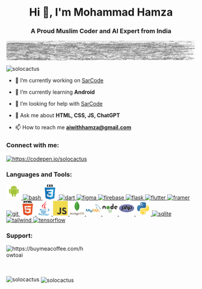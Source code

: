 <h1 align="center">Hi 👋, I'm Mohammad Hamza</h1>
<h3 align="center">A Proud Muslim Coder and AI Expert from India</h3>

<p style="font-size:1px;">
.----:-==============================#--------:::::-------------------=====--====================================================================================================================================---===-+#.      .::::-.        ..                                      =*@@@@@@@@@@@@@@@@@@
.-::::-==============================+=--===----:::-----------------==========================================================================================================================-==================---===#=        .:::::.       --.                      ..  .:-----::    @@@@@@@@@@@*=*###%#
.:::---================================-====----:::-----------------====--======================================================================================================================================--==-=*:     .::-:::-:.     :. :...                   .==+###**+.      =*@@@@@+: .    -=*%*-
.::::-================================#=-===-------------------=======-=-----================================================================================================================-==-===============-==-+#.  .::::::.         .:---=::      .          .+%*--::::        +%@%@@@%  .       #@@=-
.::::-====================================-=----------------====-=====-===========================================================================================================================================-+*::::::::.        .. -=-..--:                  :*=      .-:   =. :=*#@@@@*::+      -@@+:
.::::-=================================*==-==-------------================--===--=============================================================================================================================--==++-:::::..    . .. .:::---- .:                         .:::.-.: .:.-.:-@@@@@@%%-     :@@%*
.:::-=================================-#-====-----------=====--=====---=-=--==========================================================================================================================--=========+*:::.              .::--=-  .     ::...     .-*##**+=+=-.. .:==-- :*=.=++*+%@@@@@%*: .@@@@
.:::-=================================-*+========--==---====-----=----==========-======================================================================================================================-===--===#+:..               .:::-=-..:-..:*@@@*+-=++=-:: .                  +  #= .  :+=@@@@@@@+:+@@
.:::-==================================-*--=========---===--=-=======================================================================================================================================+%##@#=-====::...::..       .: .:::--::+*=:.=%@+                            .     =  :=     =%@@@@@@%*+
.:::==-=+====================================================-=======-====================================================================================----=====----================================@@@@@#+*-:::::::= .:       .::::.--:-#+-                                           --: ..   :+@@@@@@@
 ::-==-::+##+=*+====================================================================================================--==================------=====+++=-++-==-===----::-+::::--------+=================*@@@@@*+-=-:::-:#----.      .::..:::--:.      ::                             .  .  .---=-   :-.+@@@@@
 ::-==-...     :---=+=====================-==================================================----------=--==+=======--=----+=-::::..:..-:-..-*=.        . ::-:         .             -. ..:---+#---:---:-*=+%+-:+-:-:::++:-+.   :  :::..-::::::. .. ::   .                             .-   +=%=:  .#-=**#*@
 ::-==-=+++++==--..  :-======================================--===-==============--==--=---=====---+**-==-.      .   ..    ::.         .   . .+.       :     .-              :       .:-:.:+::-=-*+:---:-#%:#@@#==.-:+=:::-#=:.::::::.   :-:.::.:-: ::. .:                            : :  #%-#@% +%@@@@@@@@
 ::-==-    ..:::--======-=++++========+@%=+========---=====--===========--====+=+-------*+---+:----:::-===                  +:         .-. -:.-       ..      .=             :-.    . .:::--:-:::::-------+==@@@@+.::=-:::----. :::::::..:::---::-*+::::-:.  -                       -.   =:  =@*#%**%@@@@+@
 :--==-                        .:-+===#@@@@@+-====----=========+==++==-:--%- ==--=:-:+%:-+%-:-::-+---: :.+:           -     =:       .  :::.:+       :.  : .-                .::.   :..:--::::*::::=---:--::----::::::::-+=#%-::-::::--::::::::::-@#:-::::. .+#=                      . .-=-+#@@@@@@*---.: %
 --====                            ..:+%@@@@#----====----:-::. .    .:=:.+%. =-::@#@#--*:-=--..::-#@%---+::..:        :      =.         -=*.:::      *. :-=:=     .:.        ::::::.::::--::-%%::::---.:--::-::::::::.:-+*=+---::--:.-::-:-:-:::::=-:::::=*= -@                  .---  #+++*@@@@@@@@@@@@-   
 ::-==-:=:                      .       :#@%*-:--:..           .:::.  .#=++ .-=:+#+--=#@=-# :- ::=:++---:-#+    .:      ::.  =+      := ::=-::.    ..-. ::::.:-.   .--:     .-:::----:::-::-::-::::----==::-=::--::::--=+-=**-:----::::.-::::-=--:--::::       ++=-            :.=@%=  #=%@*%@@@@@@@-+@=    
 ::-==-  :::--=-::.                 ..:::::    .::           :::-::::::==@*::+:::=****=-:-==:-::.=+--+%*:        :   .::-:.  -=:    .::.:-::::    .--:::--::-=:     .--:.. .::::---**::::-:---:----=+====--:----=++-----===-+=:::::::::: ::::=%@:::::::*.:.-=. .@@@+           :*-=+==-. :.  :-.+#@@@#.     
 ::-==-          .:---=-:............:::.    =%%+:   :-:.    :::::.::::-:-=:+=+-:::::*##+-::---=+-@@%+*@. .     :: .:.  =- . :::.   .    #:::.    ::-=--==-:-=      :-----::::----:.-:::---:::-@@#+#=====--:@*-::=+.::.:#+===--::--:-:-=-:::-+#*-::::::=#-*##%@@@##+:        -%%@#*:. :          .#@*       
 ::-==-                 ..:-==: .::.      .=%@*:    :-:     .:+:    .:=--=--:-::::++-:+#%-:---%+-::=*:=*=      .:.           .:::      ::::--:  :::::=+==#- :-::     :--:--=--:::-::-:::#@%@%*%#@##@+=*%@*:+%=-+: -  :.=+====-:--:---:---::::::::::::::@*=#@%@@@@@@@+:::::-=*%*++.=@ @*           .:    ..  
 ::-==-                          .-----:.::#-      .--       ++.. .  .#-=--=-:-+##*=::-::-====+@@-::=+%@*..  ....          :::---     -. .:--:.  ::::-#*%:  *-:::    .=.=+===-*+=--::::-=%@@@+*%@@@%==+@@@@@+==#@*:.--:-=====-==--==---::::--:---:-::=%%==+#**#@@@@#-:-+#@@*=:---=#+#@@%-           +%-:...:
 ::-==-                                 :::===-.  .::        =.      +*..=-:::-@@@@*::@@#=+:-::+#%%:::-=---.:-     :      ....:--.  -::.:::: .:: .:::%#%+  :*=.:**++%@%@@@@@@@#*%@@#*#%%%%%*@@@@@@@+**=+@@@%+=#@@@=:==-======+++*=#%%=:-:::-+#%---:::=-==*@@@@@@@%==#%@@++:::::::--:-:.*%#. *       =:  .. :
 .:-==-                                       .:--:=-=:.             *:: :::::=@#=:+- -==-: -.:::::-:::--==---:..::...         :::  ..::-----::: :+#@@#%=+=%%@@@@@@@@@@@@@@@@@@@@@@@@@@@@@@@@@@@#@@@@@+=#@@@%=@@@@%-==========---=+%*+---+%+=+=+=*#+:+===#%@@@@@@@@@@@#-::-==-::::::.  .    .-      *=. .-**
 .:-===.                                              .:=-==-=::. ..::  . =-:--.:::---.:.=::+  .-:::=-:=::::::.        .:.:.         :. ..---::::+@@*#@@@@@@@@@@@@@@@@@@@@@@@@@@@@@@@@@@@@@@@@@@@@@@@@@%=%@@@*@@@%====+#@@#*##*#****=====+*+=+-+%*#+=*%%#%@@@@@@%##@@@*@@++@#. ::::::.*:              .:::.@
 .:-==-.:::                                                  .:-++++==::. .**=*=.::-:        .   :---=-::-+::::.       :..::   .:-:::=-::::::::.-@@%=#@@@@@@@@@@@@@@@@@@@@@@@@@@@@@@@@@@@@@@@@@@@@@@@@@@@#@@@@@@@@#@@@@@@@*+%%===+%#=@%*=+++==+*-=@@@@@@@@@@@@#++#@%#+-@#::  . ::::::*@-                   *
 :--==-   .:::.                                                    ..:-=++=.. .=:.::-=  .    +:..::::-:::-:::::-:::.:::+-::::.::.:=:----------:---%@@@@@@@@@@@@@@@@@@@@@@@@@@@@@@@@@@@@@@@@@@@@@@@@@@@@@@@@@@@%@@@@@@@@@@@@%%@@@@*%%#@%%@@@@@%+++*@@@@@@%#*+==+#%#+-=+++-:::+. .-:::=#@:                    
 ::-==-       :=:.                                                  .:::::===:.--=:.:=::    :.::::   .:::-::::-::::--:::-:==+:::::::---#+-::-=+=*@@@@@@@@@@@@@@@@@@@@@@@@@@@@@@@@@@@@@@@@@@@@@@@@@@@@@@@@@@@@@@@@@@@@@@@@@@+#%@@@%@@@@@@@@@@@@@@@@@@@#*--=##+##==*@# .%-=#=:*=:--=%%@#+                     
 .:-==-          .::.                                             .::-###--::::::-- --:::. ...:::::::.:-::.::::+=:.       .:-#--==-:--#@=:::. +@@@@@@@@@@@@@@@@@@@@@@@@@@@@@@@@@@@@@@@@@@@@@@@@@@@@@@@@@@@@@@@@@@@@@@@@@@@@*-:::+=+*@@@@@@@@@%#*++===*==*%*=+==+:-+-==#@#::::-+==%@@@:   .    :=-.          
 .:-==-              :::.                                    .:-=-###%%@*+--:+-:--::::::---.- .::*=:..::-=-*#%%@%##%*=-=-*+-=-=@@++##--%-::=%@@@@@@@@@@@@@@@@@@@@@@@@@@@@@@@@@@@@@@@@@@@@@@@@@@@@@@@@@@@@@@@@@@@@@@@@@@@%*-.  :-=*%@%%*++++=++***#%@@@##*+%@@@@=::===@@%#=::-+**@@@@@%*=..     :.-.         
 .:-==-                 .:-.                               .:=#+%-*@@%+--*%%%+@#:::::::::--:::.: .=:: +=:-::::::::=%#@=-:::-*=*@%@@@==#@@@@@@@@@@@@@@@@@@@@@@@@@@@@@@@@@@@@@@@@@@@@@@@@@@@@@@@@@@@@@@@@@@@@@@@@@@@@@@@@@@##%%%@@@#+=*#%*-  .=#@@@@@@@@%*@@@@@@#+-:=+**- .::-+*##@@#=#. ..                   
 :::==-                    .:::.                         -*#%@@=#@##=-*%@@@@@%=-:::#:-:==..:    :-:::.=@=:-::=%*%**=-+***#*-***%@*%#%@@@@@@@@@@@@@@@@@@@@@@@@@@@@@@@@@@@@@@@@@@@@@@@@@@@@@@@@@@@@@@@@@@@@@@@@@@@@@@@@@@@@@@@@@@@%%@@@@@@@@@@%%@@@@@@@@@@@@@@#%%=--=-*%=::-+*#+=:%*=.#- .                   .
  ::-=-      .:::              .--.          .:*##*+-+#%%@@@@@@##@++%@@@@@@@@@=-:+*::-++=:-+:=:-+*+::=*#@@%-:*@#@%:=**+%*:  ...:@@@@@@@@@@@@@@@@@@@@@@@@@@@@@@@@@@@@@@@@@@@@@@@@@@@@@@@@@@@@@@@@@@@@@@@@@@@@@@@@@@@@@@@@@@@@@@@@@@@@@@@@@@@@@@@@@@@@@@@@@@@#@@@#%@@##%=*+%%#@@*:+-. ==. :                   
  .:-=-:.:::::::::::::::::::....::-==:  +#%@@%@@@@@@@@@@#@@@@@@@@@@@@@@@@@@@#*+::+%-.-=--*+::::#**%@#=*#@@@@%@@@@@%#=**@###%@@@@@@@%#@@@@@@@@@@@@@@@@@@@@@@@@@@@@@@@@@@@@@@@@@@@@@@@@@@@@@@@@@@@@@@@@@@@@@@@@@@@@@@@@@@@@@@@@@@@@@@@@@@@@@@@@@@@@@@@@@@@@@@@@@@@=:-%%==@@@@-=-   :-. . .               .:..:
   :-=-:::::::::::::::--===:-#+*%%@@@@=.%@@@@@@@@@@@@@@@@@@@@@@@@@@@@@@@@%=*%:=::::- =%*-------=====*#@@@@@@@@@@@@@+:*@@@%-#=##@@@+ =@@@@@@@@@@@@@@@@@@@@@@@@@@@@@@@@@@@@@@@@@@@@@@@@@@@@@@@@@@@@@@@@@@@@@@@@@@@@@@@@@@@@@@@@@@@@@@@@@@@@@@@@@@@@@@@@@@@@@@@@@@@- :%-=%@@%:      .*---.             .::::::=
   :---:-=++*==-:++===%@*#+*=+#@@@@@@@@@@@@@@#%+-+#@@@@@@@@@@@@@@@@@@@@@@@#+@#%::::::-*@+:-:=##+---=+=%@@@@@@@@@@*#*=  %@@@.:%@*=@@@@@@@@@@@@@@@@@@@@@@@@@@@@@@@@@@@@@@@@@@@@@@@@@@@@@@@@@@@@@@@@@@@@@@@@@@@@@@@@@@@@@@@@@@@@@@@@@@@@@@@@@@@@@@@@@@@@@@@@@@@@@@#: +% -@@@@%%*+*#=-..:    ::::::  ::..     .-
   :::-:+%*###+#::==-#@#%%@@#*:+%@@@#@@@*+=+++:=@@@@@@@@@@@@@@@+@=@@@@*#@@%:%%@*.:. =++=:-:-@@@%***@*=-:+=#@@@@@#=@@@%=%@#::%@@++@@@@@@@@@@@@@@@@@@@@@@@@@@@@@@@@@@@@@@@@@@@@@@@@@@@@%%####%@@@%@@@@@@@@@@@@@@@@@@@@@@@@@@@@@@@@@@@@@@@@@@@@@@@@@@@@@@@@@#@@@@@@*=*@+-@@@@%#%@%%@@@@+      ::-+#%@@@@@@@@+-.
   ::..@%==#*-:-:::=-=--+%+%@@%-:+%**@@@%%#**++-@@@@@@@@@@@@#@@%@@@@*@@@=%*:--#* .-#+--@*.:-@@@%=:    -+@@@@%+ .. @@*= @%: =%@%=@@@@@@@@@@@@@@@@@@@@@@@@@@@@@@@@@@@@@@@@@@@@@%%%%%%#**+++*+=++-*@@@@@@@@@@@@@@@@@@@@@@@@@@@@@@@@@@@@@@@@@@@@@@@@@@@@@@@@@@@@@=%@=++@@@%@@@@@@%#@@@@@@%  .:-*@@@@@@@@@@@@@#--
  ..  .@@@@@%#**-:+:=++--@@*#@@@**-:#@%**#%%%@@%-*#++=++@@@@@@@@@@%@@#+#%%=::===. :*@@+:#:::-+=*==*#%+*%#@%=.     #   .*  +@@@@@@@@@@@@@@@@@@@@@@@@@@@@@@@@@@@@@@@@@@@@@@@%%%%%%%#%*--:-::::::.-#*@@@@@@@@@@@@@@@@@@@@@@@@@@@@@@@@@@@@@#@@@@@@@@@@@@@@%-.-+#@@@@#%@@@@@@@@@@@%#@@@@@@####%@@@@@@@@@@@@*+=---
    ..:@@@@@@%*-::-+=-#@@%@@@@@@@%*=:+@@@@@@@@@@@=:#@@@@@@@@@@@@@**@@-:%@#::-:--::::++--+@#-::%@@@*  .-@@%::%#       +@%*%@@@@%@@@@@@@@@@@@@@@@@@@@@@@@@@@@@@@@@@@@@@@%%%%%%%%#+-:=+==+:::::.    %%+#@@@@@@@@@@@@@@@@@@@@@@@@@@@@@@@@@@*@@@@@@@@@@@@@@@@#.  #@@@@@@@@@@=+#%@@@@@@@@@@@@@@@@@@@%@@@@#*- .==-%
   :.  @@@@@@%=:--:=-:-+@@%@@@@@@@@#=:*@@@@@*++*++:=@@@@@@@@@@@@@@@@% #=@*.::-==-:::--.:@@@@#==+#@@*-=-:=%%#%@%=.:.:=%@@@@@@%-#@@@@@@@@@@@@@@@@@@@@@@@@@@@@@@@@@@@@%%%%%%#*+=---::-=-::.::..    ::. :#@@@@@@@@@@@@@@@@@@@@@@@@@@@@@@@@@@@@@@@@%%%%*@%%@@@@#+#@@@@@@@@@@*::-::#@@@@%==%@@@@@@@@@@%+-::-*%@*#@
       @@@@@#-*#--::-==:*%@@@@@@@@@@%=.+@@@@@%##++@*-#+*@%@@@@@#--+@#@#*@= ::::::::-+#-:###@@@@@@@@@@@@%*+@@@@@@@@@@@@%@@@@@%-%@@@@@@@@@@@@@@@@@%%%%%%%%%%%%%%%%%###+++-:::::::::::::::  .:...       -#@@@@@@@@@@@@@@@@@%@@@@@@@@@@@@@@@@@@@@@@@@@*#%@@@@@@@@@@@##@@@@@@%#=@##@@@*+%@@@@##@@@#*=. :::*@@@###
       @@@@@*%%+%=::-:+*-:-%@@@@@@@*@@+-@@@@@@@@@#=#*:=:#%%@@@@@#=.%#@@@@*  .::::::::##-+##@%::-#@%@@@@@@@@@=@@@@@@@@@@@@@@@@@@@@@@@@@@@@@@@@%%%%%%%%%%%%%%%%##*=::::::::::::..:...          .       .+@@@@@@@@@@@@@@@@@@@@@@@@@*:=%@@@@@@@@@@@@@@@@@+:@@@@@@%#@@@@@@@@@@*-@@@%#=+@@@@##@@%@-.:-:-++=#@@@%**
       @@@@@@@@#=-::--:-:===+#*@@@#+@@@+=#@@@%@%@@@-+*::-+==*@@@@--:=*@@@%*   .:-:::+@#=-###%:. :=++#%@@@%@@**%@@@@@@@@@@@@@@@@@@@@@@@@@@@@%%%%%##%%##+*#*==-:::::::::.::::.             ....         .=#@@@@@@@@@@@@@@@@@@@@@@@@. *@@@@@@@@@@@@@@@@=-+*@@@@@#+@@@@@@@@@@#=+--==#@@##%@%=-:*#::..#@@@@@@@@%#
       @@@@@@@#+@=::-:-:+##-*%+@%=::==*@#:%@%=+%@@%--::::@@++@#*%#::--*@++*:. .:=+::-@@==#@@@:::@@+  -+%@@@@@%@@@@@@@@@@@@@@@@@@@@@@@@@@@%%%%%%%%+---:::::::::..    .            ..-+%**#+*= :.    .. ::.+@@@@@@@@@@@@@@@@@%@@@@@@*@@@@@%%%@@@@@@@@@:+%+@@@@@%-#@@@@@@@@@@#*==*@@**#=..-=*=*@@%@@@@@@@@@@@@@
       @@@@@%*#%#:---::*+%@==+*@*-::*=*#@@@%%-==*@**==-::*@+:*@#@@-:-*%%:::-=:::-*:  *@@*=%@@#=-=#%-  :=+-==%@@@@@@@@@@@@@@@@@@@@@@@@@@@%%%%%%%*=--::::::.                 :-:=*%#*+-:. ... .        ::. . =#@@@@@@@@@@@@@@@@@@@@@@@@@@@%%#%%@@@@@@#-%#-%@@@@#=***@@@@@%#***=+##%%@%@@@@@@@@@@@@@@@@@@@@@@@@
       @@@@@@=+::--==+::=#*-::::::=:*%*@*%@*+-+%@@#*=:*::-@*:-==-::::::::::------:--+%@@@@%%@@+%%@@@=::+@@@@+=@@@@@@@@@@@@@@@@@@@@@@@@%%%%%%%%=-:::::::::       .   .::-::=%%#-:. :=*#@@@%*=-.      . -:     .#@@@@@@@@@@@@@@@@@@@@@@@@@@@@@@@@+*#@@@@@@@@@@#-.-*#@+%@@@@@@@@@@@@@@@@@@@@@@@@@@@@@@@@@@@@@@@
       @@@@@+-*+=+-=*+:-+@:-*#@*:::+##%+%=+#-@@*@@@@@%%%#--*-::::::::-:::::::-+=--*++-%@@@@@@%*@@@@@@#-:*@%@@@@@@@@@@@@@@@@@@@@@@@@@@@%%%%%%*+::::::::::::::.:::::::=*##%*=. :+#%@@@@@%#=--.       .    -:.    ##@@@@@@@@@@@@@@@@@@@@@@@@@#@@@@#+:-*@@@@@@@@%+##%@@@@@@@@@@@@@@@@@@@@@@@@@@@@@@@@@@@@@@@@@@@
       @@%@@##-=::+#*#+-+@%@@@@=#-:-:=-*-=--*%+-+=@@@@%**+-=+:%-:-:-:::.:::::::::::--:-@@@@@@@*+-+%###%@@@@@@@@@@@@@@@@@@@@@@@@@@@@@@@%%%%%*+=+=-======+==-:--=-::-*%%%=::=*@@@@@@@@%%%%#**+==-:..         .==%@#@@@@@@@@@@@@@@@@@@@@@@@@@@#*##%@@@@@@@@@@@@@@@@@@@@@@@@@@@@@@@@@@@@@@@@@@@@@@@@@@@@@@@@@@@@
       %#@@@%**:==#@@#*=%#*%@@%-*@-@*:::---=#@-:=+%@#==:-@%:::%. -#+=:: .:::::==**@@@@%@@@@@@@@@@%@@#=+**@@@@@@@@@@@@@@@@%@@@@@@@@@@@@%%%***%#%@@@@@@@@@@@##%%**-=#%%*-+*@@@@@@@@@@@@#*++=*#%@@@%###+*%%%#=. -=#@@@@@@@@@@@@@@@@@@@@@@@@@@@@@@@@@@@@@@@@@@@@@@@@@@@@@@@@@@@@@@@@@@@@@@@@@@@@@@@@@@@@@@@@@@@@
       -*%=+@*#===-+*@=*--@#@@@@@@##@*#::=+==-:--::.:::::=+=::-#+:*@%@:.::::::=+#*#*#@@@@@@@@@@@@@@@@@@@@@@@@@@@@@@@@@@@@@@@@@@@@@@@@@%%#@@@@@%##++*###*#%@@@@%@#++@%%##@@%%@@@@@@@@@@@@%%##*+*%@@@@@=@@@@@@#+-::-+%@@@@@@@@@@@@@@@@@@@@@@@@@@@@@@@@@@@@@@@@@@@@%%@@@@@@@@@@@@@@@@@@@@@@@@@@@@@@@@@@@@@@@@@@
       :+@-:*#+*++*=*=:=:*%%@@@@@%@:*@@=:::+%#+:+:::-::::=::::@=+-+*%@+::::::-=*%#@@@%%@@@@@@@%%@@@@@@@@@@%+-+==@@@@@@@@@@@@@@@@@@@@@@@*#*=:::=-*#*=+*###-*%#@#*=+%@@@:#++%%@@@@@@@@@@@@@@@@@@@@@@@@@-@@@%%+==+*@@@@@@@@@@@@@@@@@@@@@#@@@@@@@@@@@@@@+.@@@@@@@@@@%@@@@@@@@@@@@@@@@@@@@@@@@@@@@@@@@@@@@@@@@@@@
       ==%*+@@%@#*-=+::%*=+@@@@@@@#:-%+:::::=*#=-::=%*::::::::-*=-++#@@%-:=*+::.::+@@@%%@%%########%@@@@%@+++--+#@@@@@@@@@@@@@@@@@@%*+: :==+*#%@@@@@@@@@@@*=@#=#**== -:..:#@@@@@@@%%@@@@@@-+@@@@@@%#*-*#*++-:....:=#@@@@@@.%@@@@@@@**%@@@@@@@@@@@@@@= @@@@@@%@@@@@@@@@@@@@@@@@@@@@@@@@@@@@@@@@@@@@@@@@@@@@@@
       @@#%@@@@@----*#---::@@#%%@@#-:-+==:=*+::--::+#**::-:::::#@%+:*%@#=*#*+++#######*+*+*#########%@@@@%=%@@@@@@@@@@@@@@@@@@@%#*+=--#@@=.:-=%%%%%@@@@@@%@#**#@@%**#%#:-=%@@@@@@@%#@@@@@@@@@#%+=::: ..:::.:.       -@@@@@* *%+:..=%@@%#*+*+=+%@@@@@+ #@@@@@@@@@@@@@@@@@@@@@@@@@@@@@@@@@@@@@@@@@@@@@@@@@@@@@
       #@@@@@%@+:::+*=::::#@@%++@@#::=#----:==*--::+*:--:::::::+*-. .+####**+-+:::+   .  :-##########@@@@--+*#@@@@@@@@@@@@@@@**. -+--#@@+:+=#%@@@@@@@@@@@@@@=@@@=.  .+@#.#=+%@@@@@@@@@@@@@%##+-:::.  :               =@@@@@#--:::=-:+++%@@@@@@##*@@@@ =@@@@@@@@@@@@@@@@@@@@@@@@@@@@@@@@@@@@@@@@@@@@@@@@@@@@@
       *@@*@@##+*-::=+-:::+###-+==*::-=++====--==:::+-:-:::::-: *=..:=+*   .     :* .      **########%@@@@@@@@@@@@@@@@@@@@@@# -= *:+*=@@*%%%@%@%@@@@@@@@@@@@-@@*:.    .==-+-:+#%%@@@%%#*-:::::.                    :. %@@@*%***%@%%**@@@@@@@@@@@#:#@@ :@@@@@@@@@@@@@@@@@@@@@@@@@@@@@@@@@@@@@@@@@@@@@@@@@@@@@
       #@@@@@@@@@*:::-::::::=::::::::-#@+-+*#-::-:::::*=:::::-=:+*:...---        .* ..     *##########@@@@@@@@@@@@@@@@@@@@@@@  * =%@@@@%%%%@@@@@@@@@@@%@@@@@*@%:::      =#=:-::::-=-:::::::.                       ::.+@@@#%*@+-#%%#*@@@@@@@@@@@@@ @@- @@@@@@@@@@@@@@@@@@@@@@@@@@@@@@@@@@@@@@@@@@@@@@@@@@@@@
       @@@@@@@@@%@%====:::=*%+::=:--:::--:::-:::::::::-+*+=-:::::+-:.-.:=         =::*::=+=++++==:::+#@@%-#@@@@@@@@@@@@@@@@@@%....-=%%%@@@@@@@@%@@@@@@@@@@@@%@=::..       -*+-:.:.....:::. . ::=::.               ::::-@%@#:-=. .@%+.-+%@@@@@@@@@@-+@- %@@@@@@@@@@@@@@@@@@@@@@@@@@@@@@@@@@@@@@@@@@@@@@@@@@@@
       @@@@@@@@@@@#:#:=#*++=%++-=-*=::::-:::::::::::::=-:-:=-::--++----=+-:.-=:--::-..    #     + :.*%@@@@@@@@@@@@@@@@@@@@@@@@%%-: #@%#@@@@@@@@#@@@@@@@@@@%%%*::.           :*#*++======++++++-..               ::::::.@#@%**=::.+%+     :=#@@@@@@*.@* =@@@@@@@@@@@@@@@@@@@@@@@@@@@@@@@@@@@@@@@@@@@@@@@@@@@@
       @@@@@*=+@@@@@@%=::+@%@@-:-=-:-=::-:::::::::::::---::::::: #..               .      *#=+-+==: #@@@@@@@@@@@@@%+@@@@@@@@@@@@@- =@@@@@@@@@@@@@@@@%%%%%*=*+.                -#%#:..                          ::::::::=+@@@@@%%+:%+        -%@@@@# @# :@@@@@@@@@@@@@@@@@@@@@@@@@@@@@@@@@@@@@@@@@@@@@@@@@@@@
       @@@@@@*%@@@@@@@@*+++@@#--=-=%*=::::::::::-::::::::--::-==--           :.   .:-=:--==++++*#%@@@@@@@#=:-#@*#@@@@@@@@@@@@@@@@%. *@@@@@@@@@@@%%%%#*+-.:==.            .      .%%*-.                       :::::::::::.:@@@@%%*:+:          =@@@@ +@  @@@@@@@@@@@@@@@@@@@@@@@@@@@@@@@@@@@@@@@@@@@@@@@@@@@@
       @@@@@@@*%@@@@@=@@@@*@@::#%**@%=%==-::::::-=::-::---:=@@@@@-. ::-=:=+-=+**#*############%@@@%###%@@. =@@@@@@@@@@@@@@@@@@@@@@%:.#=%=+###+++==-..  .==.-.     ..:::--:==--:::#@%%%+::::::::::.....  .::::::::::::::--.*@@%%%*::.           =@@@:.@- #@@@@@@@@@@@@@@@@@@@@@@@@@@@@@@@@@@@@@@@@@@@@@@@@@@@
       @@@@@@@*-**%*@--%@%=-=:*%+-+**+@::+**===--:::::--:-::@@@@@:...::-:-==-=**#*+*####:*#%@#+==###%@@@@*---#@@@@@@@@@@@@@@@@@@@@@@+ -::::::::..  .-=--.:  :===++++###%@@@@@@@%@@@%%%%%*-::::::::::::::::::::::::::::::+.:-#%%%*.              *@@+ @+ *@@@@@@@@@@@@@@@@@@@@@@@@@@@@@@@@@@@@@@@@@@@@@@@@@@@
       #@@@@@%*=+=::=+:--*@-**--::::::-=-+--==+*#+::::--:-::#@@@--...-:::--:- =+= .: +##.=%#-.==: *####@@+ +@@@@@@@@@@@@@@@@@@@@@@@@@=-.   .::-=*#+-.  .=*.-#@@%@%%%%%@@@@@@@%#@%%%%%%%%%%%*=---::::::::::::::::::::::::+.+:.#%%:                @@@ #@ -@@@@@@@@@@@@@@@@@@@@@@@@@@@@@@@@@@@@@@@@@@@@@@@@@@@
       =@@@=#@#..=::::::--===+=--:---:::--=*-::--=+-:::+=--*@@@@  -:::  ...+= =*    . =#:-#+..   ..####@@@@@@@@@@@@@@@@@@@@@@@@@@@@@@:::.:-===-:     .-*%@#%@@@@@%%%@@@@%%%%%#+*###%%%%%%%%%%%%%#**+=-:::::::::::::::::--.*: .-::                *@@:+@::@@@@@@%@@@@@@@@@@@@@@@@@@@@@@@@@@@@@@@@@@@@@@@@@@@@
       +@@@%*@@-::::::::::::-=#=::::-::-=-:--:---+**#=--==-+@@@@=:***      .#.-= .     *--#- +=    +###@@@@@%@@@@@@@@@@@@@@@@@@@@@@@%-::::         ::*%%%@@@@@@%%%%@@@%%%#=.       .=%%%@@@@%%%%%%%%%%+==-:::::::::::::-: . . -+:   .-----:.     =@@+-@+ @@@@@@@@@@@@@@@@@@@@@@@@@@@@@@@@@@@@@@@@@@@@@@@@@@@
       *@@@@#%+#-:.-=+*-.::-::-==+-=*#+%=:-+*+-#++#@@@@@@@*+@@@@- ###.  =   +-:=   :   -+ #- =@*#- -##%@@@@@@@@@@@@@@@@@@@@@@@@@@@@@#:::::        :-#%%%@@%%%%%%%%%%%%%+-:::.         -%%@@@@@%%%%%%%%%%%#-:::::::::::::-.  .    =@@@@@@@@@@%-   =@@@.@@ *@@@@@@@@@@@@@@@@@@@@@@@@@@@@@@@@@@@@@@@@@@@@@@@@@@
=---:=-@@@@#:=:*==#@%*+-#%@*+*###+=++*=--#@@@@@@@@@@@@@@@%@%#@@@- +##:  -.  -=:=  -*-  -+ #*   .#  -#@@@@@@@%@@@@@@@@@@@@@@@@@@@@@@@%:::::::...:::-#%%%@@%#++#+%%%#%%%#*--:--          .#%@@@@@@@@%%%%%%%%=--:::::::::::%*-.     @@@@@@@@@@@##   +@@@ @@ :@@@@@@@@@@@@@@@@@@@@@@@@@@@@@@@@@@@@@@@@@@@@@@@@@@
       @@@@::=%*+:-%*::-%@@@#-@@#=%@@@***#*@@@@@@@@@@@@@@@@*=@@@* =##=   :  -=:#.  =@: -* ##.    +=%%%#%@@@@@@@@@@@@@@@@@@@@@@@@@@@@@::::::::::::-#%%%%@%%=:-::==++=--==+*#%%%%%###*+-::*%@@@@@@@@%%%%%%+-:::::::::::::+@%%*+::..###+=:@#-=*+:   @@@@-*@- @@@@@@@@@@@@@@@@@@@@@@@@@@@@@@@@@@@@@@@@@@@@@@@@@@
       @@@@=::@@*:-@#=:-=*@@=:#@@%**#@#+%@@@@@@@@@@@@@@@@@@@%@@@% =##*:   . *# #+    . *# =#+:-  ::####@@@@@@@@@%@@@@@@@@@@@@@@@@@@@@+:::::::::-+%%%%@%@%%*%-:-+##%%%@@@@@@@@@@@@@@@@@@@@@@@@@@@@@%%%#-::::::::::::::: #@@@@#=:        .--=++-. *@@@@*-@+ *@@@@%%@@@@@@@@@@@@@@@@@@@@@@@@@@@@@@@@@@@@@@@@@@@
       @@@@*::+@@::*@*::=++@::#@@@#*@@%*==%@@@@@@@@@@@@@@@@@@@@@@#+###*-:-.+## ##+::-.+##:-##+:--.+###%@@@@@@@+--*#@@@@#@@@@@@@@@@@@@@==:::::-=%%%%%@@@@%%%%:-*%@@@@@@%###==:-=+@#+@@@@@@@@@@@@@@@%%%#=-:::-:::::::::: @@@@@@#:           .+=-=#@@@@@% @* =@@%@@@@@@@@@@@@@@@@@@@@@@@@@@@@@@@@@@@@@@@@@@@@@@
       @@@@+::-++--+*@@%-=-@+:-#@@@%@@#*#@@@@@@@@@@@@@@@@@@@@@@@@@+####-=-++##:=##*++++##= :#+*+#####%@@@@@@@@##%*%%@@*=#@@@@@@@@@@@@@@+++*#%#%%%%%@@@@@@%%%*%@@@@@##.         :@%%@@%##+++##%%%%%%%%%%*::::::::::::::-@@@@@@@%+              *@@@@@@@ #@ .@@@@@@@@@@@@@@@@@@@@@@@@@@@@@@@@@@@@@@@@@@@@@@@@@
       @@@@%#===-:::-*=##+#@@#%@%%@@@@@@@@@@#*@@@@@@@@@@@@@#@@@@@@###*+...: +*:-##- ...:#= :#...  ..%@@@@@@@@*-@#@@+@@%##@@@@@@@@@@@@@@#%%%%%%%%%%@@%%@@@@%@@@%@@@+.    .-*+#%#*+=-:..    :.::%%%%%%%%%%#=:--:::::::: =@@@@@@@@%*.            .=%@@@@@==@. @@@@@@@@@@@@@@@@@@@@@@@@@@@@@@@@@@@@@@@@@@@@@@@@@
       =:  .....:==-=@@@:%*#+-*@@#@@#@@@@@@%@@@@@@@@@@@@@@#@@@@@@@###+       -:-#+ .   .-= *+: .:. :@@##@@@-=-=#+*@*#@*@@@*@@@@@@@@@@@@@#%%%%%%%%%%@%@@@@@@@@@@%@@@#@@@@@#+-:    .:::::     .:=%%%%%%%%%%%%%%=:::::::::+@@@@@@@@@*:              :*@@@* @= *@@@@@@@@@@@@@@@@@@@@@@@@@@@@@@@@@@@@@@@@@@@@@@@@
       @@:           ..--=:+*+#@@@%%@@@@@@@@@@@@@@@@@@@@@@@@@@@@@@%#:.::::::::::---------=.++=--::=**###@@@==-%@@@@@@@@@#@@@@@@@@@@@@@@@@#%%%%%%%%%%%@@@@@@@@@@@@%%%%%=.   .:-+*%%*=:::     :::===%%%%%%%%%%%*-::::::::=@@@@@@@@@@:                 :#@ @# =@@@@@@@@@@@@@@@@@@@@@@@@@@@@@@@@@@@@@@@@@@@@@@@@
       @@=                         .%@@@@@@@@@@@@@@@@@@@@@@@@@@@@@%######=++++=.++========::==---:::::-#@@@@#=-*%#%@@%%#*++%@@@@@@@@@@@@@@%%%%%%%#++%%@@@%%**#####%%%%+++#%%%%%%%=::::     .::::::-#%%%%%%%%%%+:::::::::+@@@@@@@@%+    :              . -#  @@@@@@@@@@@@@@@@@@@@@@@@@@@@@@@@@@@@@@@@@@@@@@@@
       @@+                          @@@@@@@@@@@@@@@@@@@@@@@@@@@@@@%####+.:: -*= ***:..=### -###+++*#####%@@@@@+.#@@@#--=+*%#@@@@@@@@@@@@@@@%%%%%%=:--*%%%%%-:::::::=+*%%%%%%%%#=::::::.:..  ::::::::=#%%%%%%%%#-+*-::::::@@@@@@@@@+                         #@@@@@@@@@@@@@@@@@@@@@@@@@@@@@@@@@@@@@@@@@@@@@@@
       #*+                          *@@@@@@@@@@@@@@@@@@@@@@@@@@@@@@####..    -= -=  ::  +#  ##:.--.-####%@@@%+#=%@@%@#*##+*%#%@@@@@@@@@@@@@@%%%%%%#+=#%%%%%=:::::::::::=#%%%%%%*=::::::::::  .:::::::-%%%%%%%%%%%%+:::::.%@@@@@%@@*                         :%@@@@@@@@@@@@@@@@@@@@@@@@@@@@@@@@@@@@@@@@@@@@@@
              -. -##=:..       .    *@@@@@@@@@@@@@@@@@@@@@@@@@@@@@@###=  :.   .    .     +  =: : :. .=*#%@@@@@@@@@@*=--=+----*@@@@@+#@@@@@@@@@%%%%%%%%%%%%%*:::::::::::--=*%%%*-::::::::..    ::::::::#%%%%%%%%%%%-::::::%@@@@@-*@*   .                       .:==%@@@@@@*#@@@@@@@@@@@@@@@@@@@@@@@@@@@@@@@@@
             +@# -@@@* :#%#=-=.     =@@@@@@@@@@@@@@@@@@@@@@@@@@@@@@=-#=   :         .       .  :*-.  . *#@@@@@@#*-:::.::+**+#@@@@@=-=#%@@@@@@@%%%%%%%%%%%%%*-::::::::::::::-==::...   : .   ..::::::::=%%%%%%%%%%#--::::=%@@@@# .#:                                -@@@@%%@@@@@@%@@@@@@@@@@@@@@@@@@@@@@@@@@%
       +=:  *@%%=-@@#+%@%+::*+ .    :#=%@@@@@@@@@@@@@@@@@@@@@@@@@@@=..:    .       +#..=        =+.    +#@@@@@@@#++=+-=*==+--%@@@@##**%@@@*-    +@%%%%%%%%%+-:::::::::.    .         .::   :::::::::+**%%%%%%%%%%%#*=:::+%@@@@.  *                                  .=#@@@@@@@@@@@@@@@@@@@@@@@@@@@@@@@@@@@@@
       ***    +%#:@@#:*=+@@@@#      :-:-#@@@@@@@@@@@@@@@@@@@@@@@@@@+        .      .   -.       =%-    .#@@@@#@#####%#%###**#@@@@@@@@@@%+=       .*%%%%%%%%%-:::::::              :..:::::::::::::=#%%%%%%%%%%%%%%%+:::+%%@@@-  ..                                      .-+#%@@@@@@@@@@@@@@@@@@@@@@@@@@@@@@@
.      @@@-   :%%%@@#==:=*@@@*      .+::+@@@@#%@@@@@@@@@@@@@@@@@@@@*      .          -::        .#%-  =*#@@@@@@@@%@@@%#*%#***@@@@@###%-      .     .=#%%%%%%%+:::::::.           :::::::::::::::=#%%%%%%%%%%%%%%%%=-:-#%%@@%.                                                 .-+%@@@@@@@%++@@@@@@@@@@@@@@@@
:      #@@-   =%%%@@*:::::+@@:      .@+:*@@%:@@@@@@@@@@@@@@@@@@@@@@%                 --  .=  -:    :.-###@@@@@@@@@@@@@*=::-:..@@@@     #-    :.       :+@%%%%%*-:::::.::..       .::::::::::-=*%%%%%%%%%%%%%%%%%%%%#%%%%%@@:                                                      -%%@@@##=+@@@@@@@@@@@@@@@@
:      :.=-   %%+%*@%++-:.. :       .@@@%%+@@@@@@@@@@@@@@@@@@@@@@@@@*=-.   .   .    ::::+**..*#= ::.:####%@@@***%@@@@+=%.     %@@@-:==**-     :     .:=%%+##@%%%+-:::..::::::-====+***+****#%%%%%%%%%%%%%%%%%%%%%%%%%%%%@@-                                         .. ...          =*@%%%%@@@@@@@@@@@@@@@@@
:      ---=   +*:++*-#@@%-.:         #@@@#%@@@@@@@@@@@@@@@@@@@@@@@@@#####:..:==+ :. . .   ..:.::===#**###%@@@@@@@@@@@@@#**%%%@@@@@@@%-  .-+    :  =#+::    :=*%%@%%*+==-=+++#%%%%%%%%%%%%%%%%%%%%%%%%%%%%%%%%%%%%%%%%%%@@=                                         -##:.   :           =+%@@@@@@@@@@@@@@@@@@
#++++++###*+++*%#%%@%@@@@@@@@%#%%#*. +@@@@@@@@@@@@@@@@@@@@@@@@@@@@@@%+.:-...:==+-=+.. ....-=:+=-:......*#%@@@@@@@@@@@@@@@@@@@@@@@@@#-*=%*::- .-+*+-=:-=-===+#=-+%+*@%%%%%%%%%%%%%%%%%@@@@@@%%%%%%%%%%%%%%%%%%%%%%%%%%%%@-                                        :- +*::+.                 :-=#%@@@@@#%%@%@@
@@@@@@@@@@@@@@@@@@@@@@@@@@@@@@@@@@@= -@@@@@@@@@@@@@@@@@@@@@@@@@@@@@@@######**+===:-::-:..:==-**###########@@@@@@@@#@%@@@@%****@@@@# :=+-: : .%#+@---..      -  -% *..:=*%@@%%%@@@@@@@@@@@%%%%%%%%%%%%%%%%%%%%%%%%%%%%%#          .                             =  :  .  .=-                     :@@@@@@@%##@
@@@@@@@@@@@@@@@@@@@@@@@@@@@@@@@@@@@. .@@@@@@@@@@@@@@@@@@@@@@@@@@@@@@@#####-:-+%%#-%######++=-::..::-==+###@@@@@@@@%#@@@@@@%@@@@@@@*= -#=  ::*@@ -           =  @%+:      .-**%%@@@@@%%%%%%%@@@@@@@%%%%%%%%%%%%%%%%%%@*                                       :=.   =-   ..                      . #@@@@@@%@@
%%#*+++++++++++**++*%@@*+==@@@@@@@@  .@@@@@@@@@@@@@@@@@@@@@@@@@@@@@@@%@@@==.:-+##-@@#-=-*#%@:######**+=-=#@@@@@@@@@@@@@@@@@@@#%@@@:=:--.==+:-+@..  ... .    =  @%=          *##+#%%%%%%@@@@@@@@@@@@@@%%%%%%@@%%%%%%#:                                          -=:-:+  .:            .   ..        .=#@@@@@@
-               :  .-:-:=:+@@@@@@@@   @@@@@@@@@@@@@@@@@@@@@@@@@@@@@@@@@@@..   :@%=@@-=:-=*@@=%##@+=+######@@@@@@@@@@@@@@@@@@@@@@*  %-=-.     %@=            : -@#            %%%%%@@%@@@@@@@@@@@@@@@@@@@@@@@@@@%@@+                .                      :=  .+*+   #...:           :.               .+@@@@
-      : .:     : .:=:::::=@@@@@@@%   *@@@@@@@@@@@@@@@@@@@@@@@@@@@@@@@@@@::-:  *@+@@::  -=%@+#@%:+-+=+####%@@@@@@@@@+--*@@@@@@%:   -.    :.++%@:      ...-:**+@@.            -%%%%%@@@@@@@@@@@@@@@@@@@@@@@@@@@@%=                                        .=+:.. :++.  . =-          .-- -               .*%@
-.     @@@%=   ::.::*-::::+@@@@@@@*   *@@@@@@@@@@@@@@@@@@@@@@@@@@@@@@@@@@= .-: *@*@@:.+ :-#@%+@*%+ . =####%@@@@@@@#==*=#=#@@+:   . #  .-:--. -=-::+*-=:... =  @-              =@%%%%@@@@@@@@@@@@@@@@@@@@@@@@@@*                -                .       *:*   ..--*-  :-:*  .:-=:...:-:  .   .             %
=:     @- ..    ::::--==#+%@@@@@@@*   -@@@@@@@@@@@@@@@@@@@@@@@@@@@@@@@@@@@ : .=#@*@@-. -:.#@@+@*. ##. *%##%@@@@@@@##====+=:   .=.: *       ..#*+:..   :.: .@:%=                .*@%%%%%@@@@@@@@@@@@@@@@@@@@@+                 ::   .                  -#=  .:=:   :+   ..+.        .-+     .  .:=-     -:   
+-     #@:     :::::  ..=+@@@@@@@@+    @@@@@@@@@@@@@@@@@@@@@@@@@@@@@@@@@@@%---#@@%@@*. :#@%@@+@#: -@. -#%##@@@#==*@@###*-.     -%: *:---*#%*-*=-.::.:.     *:-                   :*@%%%%%%%@@@@@@@@@@@@@@#-                   =              .       *%- .:-       -=.  .=:..%++  -.=:     .=-: =:        ..
#-     *@*     .::::..:   @@@@@@@@-    @@@@@@@@@@@@@@@@@@@@@@@@@@@@@@@@@@@%@#*%@@@%@@*- :%@@@#@@=. =#-=%@#%@@@%%%@@@#=+.   .-... - %+==-:  .-+#.          -==                      :@@@@%%%%%%@@@@@@@@@#-                     :             :..    .%-+**.   :     ..#   :  .:..  .-+    .::.-.   +*:       
:-     +@@-.   .:-:: ::   @@@@@@@@-    #@@@@@@@@@@@@@@@@@@@@@@@@@@@@@@@@@@##=**#@@%@@@@##%@@@+@@%= .-###@##@@@@@@@@#+=   .  :+=  :-*.:-:--:: =:.          ==.                        :-+##@@@@@@@##*+-                                      -     =@@.:++:          .=+   .         .   -:.   .==  ..       
:::::::*@@#-:::==+**=++==*@@@@@@@@-    *@@@@@@@@@@@@@@@@@@@@@@@@@@@@@%@@@@@@@@@@@@%@*###@@@@@#@@@%#==*#@###@@@@@@@:    ::--:.      *  :==+.  :#:          +-                                                                 .             ..   .*%#%+  -+=          .+*:     .    ...=::   .-:      :      
:::*@@@@@@@@@@@@@@@@@@@@@@@@@@@@@@.    =@@@@@@@@@@@@@@@@@@@@@@@@@@@@@%%@@@@@@@@@@@@@@@@%##%*@%@@@%%#**%#####@@@*#:      =-*    .   :. @. .#  .+:          *                                                                                ::  +%%+#:--  -+-    .      +*+.  ::    +::-   .-      :   ::.   
::::-%@@@@@@@@@@@@@@@@@@@@@@@@@@@@     .@@@@@@@@@@@@@@@@@@@@@@@@@@@@@@@@@@@@@@@@@@@@@@@#*@@@@%%@@+*+==+#%##@@%=.    ..-..:. +=    -.-  -:-    :-         :.                                                                                --:+-+%:   :*  -==    .    --#+   :    :*=   ::         ..  ..-  
::::::#@@@@@@@@@@@@@#@@%%@@@@@@@@@     .@@@@@@@@@@@@@@@@@@@@@@@@@@@@@@@@@@@@@#*@@@@@@@@@@@@@@@@@@@@@@@@#@@@#-      . =::. +: :=  +@.+          =:     .-==                                                                        .        *=-###- ..   +. .+=.      ==  :+::-   .+=  :=            ::   :..
:::::::**   .  :#+#  :-  @@@@@@@@@     .%@@@@@@@@@@@@@@@@@@@@@@@@@@@@@@@@@@%=:#@@@@@@@@@@@@@@@@@@@@@%@@@@*. .   :.. :-     ::::+@+  -          -..:::    -                                                                    -=.          @@==...      .=   +#:    ==*%%+@@#*--:*. .::              :=    -
:::::::::      =%%%. .::=@@@@@@@@@      #@@@@@@@@@@@@@@@@@@@@@@%@@@@@@@@@@= *@@@@@@@@@@@@@@@@@%@##%%%%@*-     =.  *=.    :  .#%=.:-#-      :-=+*.  .  :=#.                                                                     ::+-       ==   .=+:.      --  :+=%#@%##%-.*+:+:::%...                 .:.   
::::::::::.    .@%*.-::-%@@@@@@@@@   .  #@@@@@@@@@@@@@@@@@@@@@@@@#@@@@@@#-=%@@@@@@@@@@@@@@@@@@@@@@@@%+      .. -*. ..      -+*  #+==-+:---::   -=.-:. ..-                                                                        -#       =*::-:.          =*%*==:    .=  :*=-   #@:                    :+. 
:::::::::::.   =%%#:+#::=@@@@@@@@@.  -: -#=  +**#%@@@@@@@@@@@@@@@@@@@@@=:#@@@@@@*#@@@@@@@@@@@@*@@@%+      .: :=..-- .--  .++: .=: .-:#--===##*:=+       =                                                                        :--=     :+=    :.  .+=#%:.  .::----:-#--.++--:-- +:                     :*
::::::::::::   =@%=:-:+ =@@@@@@@@@-  +# =@@@%@@@@@@@@@@@@@@@@@@@@@@@@@.=@@@@@@@@@@@@@@@@@@@@@@@@*-     :..  +-    :*   -+#. .*=.    -## :.      =     :-:                                                                       .%  *.     ::-   .   .@@@@=-=--:.      --  .+-  :.  ++                  :...
::::::::.--:.  =@#+:::* =@@@@@@@@@=  *@ =@@@@@@@@%#@@@#%@@@@@@@@@@@@@@@@@@@@@@@@@@@@@@@@@@@@@@*.    ...::---   .    .+*=-:.--       .= -     .  -:   ..-                                                                        :=  +::  .  ---=+-.   *%%@.            :*   -:- -+.  :*.              :::   
::-*@@%=  =:.  .-: .::- +@@@@@@@@@* .#@-:@@@@@@@@@@@@@%@@@%@@@@@@@@@@@@@@@@@@@@@@@@@@@@@@@@@=      ....-*-:    .   .+++-:==-.        - #..   :. -      =                                                                    .   +  -= ::     =-%=:%=   %*#=             *:  :== .*=-   *           ::.   .::
*@@@*=          ....:.  :=*@@@@@@** .#@#:@@@@@@#=-*@@@@@@@@@@@@@@@@@@@@@@@@@@@@@@@@@@@@@@*-     ... ----  .**.   .+%:  =**=  ..   .    =+       ..  .:*#                                                                    -:  +  +*  *+-.. ..:-+=:   *%*#             =-   -+ :.+-+  .=.       -=.   ::*=.
@@*:          :::          :#@@@@=% .#@@-%@@@@@#@@@%@@@@@@@@@@@@@@@@@@@@@@@@@@@@@@@@@@@%:    .:  :+-.    -: .-  .#=. =+   -#-: -:  ..::*%:.::-=++%:: : =                                                                   ..+=--  ++  == --+ :=:     :@@*%              *   ::+:  :*-   *:    :=:   .+-::  
-  .         .#:      ::      -%#=@ .#@@+*@@@@@@@@@@@@@@@@@@@@@@@@@@@@@@@@@@@@@@@@@@@%-    :.  =-:        :...#@*  .+:      -*#::==::+.#=%----:. -. .:-*:                                                                     .@+.-*: :.    -#-: .   -@@@%#:             *:  .--=:  .**   == .--   .+*-:    
  =          -*:.     +:     . .=:@. #@@#*@@@@@@@@@@@@@@@@@@@@%%#*++**#@@@@@@@@@@@%=   :....==-           .-*#- -**:    :.    -#@*:#@@+@#@#-----::-     =                                                                    : + :%%:  :  ::. ..=+#*@###@@#-             -=   =-#*   -#+:  :*%.  -+=+:      
-:#          :+:.     +.    =+..=.@+ #@@#+@@@@@@@@@@@%*=::. ::::------=+*%@@@@@@@@.  . --*+:.           :*#-  =*=.+*-    :- :    *@@%@@* -=.      :     *                                                                     +* .*%:  : =-  :=@@@@@@###%@%=             .*   -+#%:   :*#===..=--#=.       .
%*%+         .@:     .+.    :     ###@@@#:%%##*++==----:::.::-------==-===*%@@@@@+ :.--=- . .. --     -**-  -=- :. :***.   .=#*-*#+@@@@@:=+- +-:- ..    %                           ...:-                                     # .+#- ==::--  @@@@@@@@%*=*@@-              #=..-%@@=.    +@%:  -##+          
%@@%=..=+###++@=     .*.    :  .. ..@#*==-::::----==---=-:-=+++#@@@@@%@@@@@%%%@%.  .+.   ..  :=-:-+=+**. .+=:     ==  =%%-   :@@%@@@@@@@:.:=..--%  =    +                       .:::::::%%.                                   #  +*+. * + : .@@@#%@@%@+++%@= .:::------:-:=#-  -=%-.   :+ -*%%+- =-   ...   
@@@@=.*%%%%%%@@%*++--++   .:   :-++*#%##++==+%@@%%%%*-**-%@@@@@@@@@@@@@@@@@@@@#  = -:   :      :==..-- ..----:..   .++=.*%@++@-*@@@@@@@@%--=*  .   -.   =-                   .::::::=+::=%%:                                 .=  **..- :%:.  *@@@##@@@%%#@@#=-:...         #-.:+@@% ..+#  .%@@*:  -+        
@@@@:.#%%@@%@@@@@@@@@@@#***%-:=*@@@@@@@@=-+#@@@@@@@%#%@**#@@@@@@@@@@@@@@@@@@@#  .. *+      .::  .::.. .:.          =+-+%%#@@@@%@@@@@@@@@@*++%:     .=   =-                -*######*%#%*-=+%%=:..                             -  .*+   =:@:==.:@@@@%#%%%*:+@+. ..:--======++#@:-=%#+- +*: .=+-.-++  -#.     .
.-%%-#%%%@@@@@@@@@@@@@@@@@@@@@@@@@@@@@@@*@@@@@@@@@@@@@@@@@@@@@@@@@@@@@@@@*@@@= ..:  ::   ::.:-.    ::-  +  :. .    .:-=%@@@@@@@@@@@@@@@@@@#*#@====-+==-+:+              -*%%%%%%%%%%%%%*+*+%%+:::::.                         -  -#-    .@  -=#%@@%%#%@@@@@@@#==*+-=-::..    *   -+::#- .+#+    +*=  ==   :*-
   +@@@@@@@@@@@@@@@@@@@@@@@@@@@@@@@@@@@@@*+@@@@@@@@@@@@@@@@@@@@@@@@@@@@@@@@@@     -   +*:.          --:= .+-..: .      .*-%@@@@@@@@@@@@@@@@:#*%+++=-=-.=#*              .:#%%%%%%%%%%%%*@@=@%%*:::::::.                      :  =#.    :+: + .+@@@@@@@%@#%@*=..                  -- *%+:#*::    +#   ---**-.
    #@@@@@@@@@@@@@@@@@@@@@@@@@@@@@@@@@@@@#:%@@@@@@@@@@@@@@@@@@@@@@@@@@@@@@@@*     .:+. := .         .:.=+..::          .-.+#*@@@@@@@@@@@@@@###%=..::  ===*                 :+***%%%%%%@@@@@@@%%*:::::::+:                       *+     .@+ +::#@@@@%%@@*#@##- -=    . .  .    .. -*.-@@-. .. :  .*-  =@#*.  
   -@@@@@@@@@@@@@@@@@@@@@@@@@@@@@@@@@@@@@#:=@@@@@#*@@@@@@@@@@@@@@@@@@@@@@@@@+      ..-.  -::     .:... .-:  .-      .:::-:-==%@@@@@@@@@@@@@@%#%#:                   =---......    :-+@@*+*@@@@@@%+=:::::==                   .  #-     .@@+-  +#@%@@#@@**%--*  *                  :. @@*:   :-:  -%#%%. .+*.
-#%@@@@@@@@@@@@@@@@@@@@@@@@@@@@@@@@@@@%@@@#-%@@@+:=@@@@@@@@@@@@@@@@@@@@@@@@@+    .. . .:   :+     ---   .*-.  . :           : :--:=#@@@@@@@@@%@@= .                #%%%%%%%%%%%%%%%%@@@%%%@@@@@@@%+*:::::=%-                  =:*:   .  #@@=  :%*+%@%+@%=*+ += .-             .:.:+@.+%@@%   +.  :#++#%=. :-
@@@@@@@@@@@@@@@@@@@@@@@@@@@@@@@@@%===:::::::+#+-:::-=+*#%@@@@@@@@@@@@@@@@@@+*   ...     ..  .:=. ..       : --  =     =:   .        .+=#@@@@@@#%#+*:.             =%%%%%%%%%%%%%%%%%%@@@@%%%@@@@@@@#+:::::=*-.           :.    =%    .  =:.=  :=+--*@%@@***.-*  *:....--:---=+--::-*:.@%*@*.   .+@#:=-*+   :
@@@@@@@@@@@@@@@@@@@@@@@@@@@@@@@@#-:::::::-++=::::::::::::-+++++++##@@@@%%@++@:  :.        :-. :#.   .           .:---- -            -   ++++#+*%%%%%+-..          +%%%%%%%%%%%%%%@%@@@@%%%%@%%#%@@@@@%#**=*#*=:.      ..  +.   -+:--.   == -- :#@@@@@@@@%#@%#@-.**--:-.:..       . -= =@@*%@  :#@@#:  :-*+. 
@@@@@@@@@@@@@@@@@@@@@@@@@@@@@@@*:::::::=*+::::::::::::::::::::::::::+#@*-+#@@* .          : --  :+                -%=  -       .            .*%%%%@@@%%%*=::::...   -+%###=:::=====:::=%@@@@@%%%@@@%%%%%=+=%%%+:   :: .---.%% --@.  +=. :#  #  ##==#*@%@= =-.*: --       .. .-=-=-:.+  %@@@% =@@@=:--.  .+%#
@@@@@@@@@@@@@@@@@@@@@@@@@@@@@@=::::::=+=.   :::::::::::::::::::::::::::=##%@@@=.         . --:  .=-.      ..    .- ..  =.    ..             =%%%%%%@@%%+#%*=-:=:       -+=-::::...   .  :*@@@%%%%@%%%%%%%##%%%%%%@@@@@@%@@@+##=+*=-:. -..*  *   :==##@@@%+*#=%#.-%=:-::-::..        -: =@@#@@@@@%*- ..    :=
@@@@@@@@@@@@@@@@@@@@@@@@@@@@%=:::::-::::    ::::::::::::::::::::::::::::::==+%@:        : =.  .=  .+-*==-      .-  #@-. .                  :+%%%%%@@@#:::-#%#=::.         -*+##%%%###:    =@@%%%%%%%%%%%%%%%%##@@@@@@@@##@@@@@@@+ .:#*: :#+:=. -%%+:.--@%. **:%: .-                 := .@@@@@@@@%*%  .:=:   
*@@@@@@@@@@@@@@@@@@@@@@@@@*-::::--::::::    ::::::::::::::::::::::::::::::::::-+..       =:    .-::.  ..:+:.  ...=:-:  .#:.              .=:#%%%%%@%%%##+  :#%*=:.          .=*#%%%@#:     -%@@@%%%%%%%%%%%%*+@#@@@%##*#*+#@@@@@@.  :=*--+- **. :....-:+@* .:*+*  *                  -. #@@@%@@%@#.  .-...  
::-#@@@@@@@@@@@@@@@@@@@@*-:::==:::::::::    :::::::::::::::::::::::::::::::::::::.      :=      -  .:::     *:-++.  .:#. :  .. :..     .:: .*%%%%%%@@@%+:.   -*%*=:::: .. -.::   :=*%+=.     :#@@@@%%%%@@@%%%@#%%%%%%%#@@@@@@@@@@:     .-%%-==:-:.:.....=#= : @+  --                 --  #@@@@@@@=#*=.   :  
::::+#**@@@@@@@*@@@@*#%+:::=#+::::::::::    ::::::::::::::::::::::::::::::::::=+#%*-  - :   :: :-       =. :. :.     :=:  .       .--==++-:-*%%%@@@%#*:::-::  :%%%%-::=-:= .=-.      -+*:      .=%@@%%%@@@@%%%%%%%%%%@@@@@@@@@@%#*  --.  *%.:%#:-:-===:..+*..:@==  =                 :=  =@@@@@@%#+:=*+  ...
..     .@@@@#=-:++=:::::=+*=::::::::::::    ::::::::::::::::::::::::::::==++++=-:-#@#:. -   +* ::        :-#+      .-. :      .         .-:-*%%*-:-::::===++:.:-#@@%++%+=:.             --:.:.    =*%%%%%@@@@%%%%%%%@@@@@@@@@*   :. ::-  -*  %--==.....:.:*%=:- #: .-                 ==-@#@@@@@@###%%=*  .+
       .@@*##*#=.:::::+*+-::::::::::::::    .::::::::::::::::::::::-=+**+=:::::::*@@@@#=    .@* :        :  =     .*.         . .             =-:::::-+%%#%%%#%%#%@@@%*=++-:              .==::.     -==-:+@@#*%%%%%@@@@@@@%%%#-  -#. :  *#  +: .:.:.-+*%@@@@*+-**: +   . . :-==+**::=#+:+#@@@@@@@%#@@==*-*%
        @@@%@*+#=:::-++-::::::::::::::::.   .::::::::::::::::-=+**++=-:::::::::::%@@@@@@*:...+%          -  .+=.  .:         .:-                 ..-+%%@@@@@@@%%%%%@@@%%+-:::::..            :::::.     .:.:%@@%%%%%@@@%@%%%%%%%+  .***   @- -@  +=*%@@@@@%#%@@@@@@#%@#*%@@@@%#*-. :*=....%*@@@@@@@%++%#@@@@
        @@@###@@@:---:::::::::::::::::::.   .:::::::::::==*+++==::::::::::::::::*@@@@@@@@@@*- =-         ...   ::+.           ++=:  ...       :.:      .:=+#@@@@@@@@%@@@@#=-:::::.               .::..      -@@@@@@@@@@#+*=+#%%@@%%@-=+%*+%+  *- -@@@@@@@@@@%%%@@+#*%##@#-**. ..--*-......+%#@@@@@%.= -*@@@#
        @@@@@%===:::::::::::::::::::::::.   .::::::-++**+=::::::::::::::::=+-::=@@@@@@@@@@@@@@= .          .-==: *-.          :#%#=-===-::::::#-:.           :=*@@@@@@@@@@@%%=::::::                 .--.      =@@@@@@*:==#--#@@@@=: -*= -*@#*#%. *@@@@@@@@@###%%%-+#=-@@-*@*=-:. ...  ....%#@@@@@-    %@@#-
        +@#+##===-::::::::::::::::::::::.    :=======::::::::::::::::::::::::::#@@@@@@@@@@@@@@@#:               :  .          ==@@@@@@%%###*++.:..                :-++*#@@@@@@@#+-::.                     .       :+##   .-##%%@@*+--.**--=%@+=%@#+@@@@@@@@@@###@=%+=- =#: :*         .....-@#@@@@.     ---=
        =========:::::::::::::::::::::::: ..:=-:::::::::::::::::::::::::::::::-@@@@@@@@@@@@@@@@@@*   .          -.:         =:#@@@*-+###%@@@%#+-. .            . ...      :=*%@@@%+-:.                               %=          .-=#@:=+  +@@+*@=-%@@@@@@@@####%*=*+:  %+  +=        ....:=+%@@@@-         
...     +*+====--::::::::::::::::::-=====    :::::::::::::::::::::::::::::-:::+@@@@@@@@@@@@@@@@@@@@* .          .   .      -*#@@@#-=*****+..=*%%*=:::.::    ..:=::-.*.         :-++#=:.                             :%*                    .=*- *@++@@@@@@@@@###+%-@:-: :#.  +-  .   .......=@@@@%.    :    
        .----+=---::::::::::::-+++=::::::    :::::::::::::::::::::::::::::%=::+@@#+@@@@@@@@@@@@@@@@@ =          =     .: .:*%@@=-::::::.    :::=*%%*=::::.......::--=:.                                             :%@.   .-                  . =#.-%@@@@@@@@%++#**+ =  *%. :#+.  ..   ...-%+*@@#  = .. .=.
        .-*##*=---::=+++++*+++=:::::::::::  ::::::::::::+%*-::::+=::::::::*@*:+@@@@@@@@@@@@@@@@@@@@# -          ..::     =#%@@- .:::::.   ..::::=%%%%%#+*===+*:..: .                                                :%@:-   .                      - :@@@@@@@@@*:#=-@:-- -*+  -#: ..:.:...+*:-@@@#- * .     
 ..      .%@@@@#=-::=#*+++-::::::::::::::: ::::::::::::::*@@%*-::#@*-:::::-@@*+@@@@@@@@@@@@@@@@@@@@@-:              . .:*-#@@:::::::::=-..-=::::%%*%::=+#%%%%%%##=.......                                           :+@=.   +.. -.. . ...  .      :   #@@@@@@@@@+*=.@#.*: *#*...#:    .-+=:.. .=%*.*--: ...:
        . %@@@@%*=-::::::::::::::::::::::: :::::::::::::::-#@@@#=:=%@*=::=-**#@@@@@%%@@@@@@@@@@@@@@@@@+. ::            #+@@@=:.  :**=:-+::*=:::-%%-*::::-*%@@@%%##+=::::::::...                                     :%@ .                         #:  .@%#+++=-=**%.%%.=+..-    :=.. .  ..       =:=--%.  .-
        ##*@@@@@@%+::::::::::::::::.......:::::::::::::::::==%@@@*##@%#*++==*#@@@@@##@@@@@@@@@@@@@@@@@@@@%+=. .        -%@@@:    -%%%#+%++-::::-##::::::-#%@@@@@@%##++---:::::::           . :...                   -%@ .    .                          ..  :-      .:.-:-            :-:         :-:       
        ::-%%%%%%%*-:::::::::           ...::::-=--+*+**####%*#*+====*#%@@@@@@@@@@@@@@@@@@@@@@@@@@@@@@@@@@@@@%-:*    =:#@@@@   .**=:=#%%%%+::: :++::::::=%@@@@@@@@@@@@%%%%#+-:::..           ..::::                :+@@.:    .                     ..   :-   .=*-.             . . :-- ...                  
::::::::::::::::::::::::-==++::::::::::::::::::::::::::::::-=+*#%@@@@@@@@@@@@@@@@@@@@%#@@@@@@@@@@@@@@@@@@@@@@@@@@*  .=+@@@@@  -#:       ..----:=**::::::-%@@@@@@@@@@@@@@@@@%*-:::           .::::::.              ::%@@ :    .                      =    .=#:   :                 .   :=::                  
:::-===---:::::::::::::-====-::::::::::::::::::::::::-=*#%@@@@@@@@@@@@@@@@@@@@@@@@@@@@@@@@@@@@@@@@@@@@@@@@@@@@@@@@- .+#@@@@@#:*              :.     ....:--++##%@@@@@@@@@@@@@%+-:.          .:.. ..  ..:         ::=%@@=:    :                       .     .:    .                   .    .                 
=-:-:::::::::::::::::::::::::::::::::::::::::::-=*++@@@@@@@@@@@@@@@@@@@@@@@@@@@@@@@@@@@@@@@@@@@@@@@@@@@@@@@@@@@@@@@.:-@@@@@@@@*              :.                         .::--+++:                               :::#%@@%%=.-.+..-:=.::... -:   .    -:       -.   :                  .=   .##*:.. ..        
:::::::::::::::::-=#*::::::::::::::::::::=+**##@@@@@@@@@@@@@@@@@@@@@@@@@@@@@@@@@@@@@@@@@@@@@@@@@@@@@@@@@@@@@@@@@@@@*@+@@@@@@@@@=:.  ..      ::-.               .                             :        ...    ...:-#%%@@*:: ..-..:-:-: -...:-=:-=-:..**.            .                   :.   :..  .-.-: .    
:::::::::::::::-+%%%%-:::::::::::::::-+*%@@@@@@@@@@@@@@@@@@@@@@@@@@@@@@@@@@@@@@@@@@@@@@@@@@@@@@@@*@@@@@@@@@@@@@@@@@%==@@@@@@@@@@@*+=++=----+#-*              +.++.                    .   ...::::::.  :: . . ::::*%%@@@=     .                      -=          .   .                  .     :=.            
::::::::::::.-#@@%%@@*:::::::::-=+=*%@%%@@@@@@@@@@@@@@@@@@@@@@@@@@@@@@@@@@@%%%%%%@@@@@@@@@@@@@@@@@@@@@@@@@@@@@@@@@@@#*+=@##@@@@%+@@%+--+*%%@%%=          . -.=-.#%+                 .:::..:::::::::::::::::::::::*%%@@@%*:..:=...:.....  .   .       -          :. .:                 ..-+*.- *%: ---.    .:
:::::::::::::#@@*=++%@::::-+#%%#@@+%@@@@@@@@@@%@@@@@@@@@@@@@@#++**%@@%%%%%%@@@@@@@@@@@@@@@@@@@@@@@@=*@@@@@@@@@@@@@@@@@%#+.+#.=#=.-%@#:     .:*#+++=-.::::=+*-%+#+#*:::.         ..::::::::::-::-::::::::::::::::+%%@@@@.-    .         .   .. .-.. ::#          :   ::              .:::..:-   .: .**+#-: . 
:::::::::::::*@@%::::+-+%@@@@@%=#@@@@@@@@@@@@@@@@@@@@@@@@@@@@*=====+*%@@@@@@@@@@@@@@@@@@@@@@@@@@@@@:  +@@@@@@@@@@@@@@@@@@@@#*%+-+*@@%-       =#==+%@@@%#%%%%%%%%%#++=-:::::::::::::::::::::=#%##:::::::::::::::*%%%@@@@-:    -                       -                            ..       -.   :     .:::  
:::::::::::::+@@#:::::-@@@@@@@*+**@@@%@@@@@@@@@@@@@@@@@@@@@%#*+*#@@@@@@@@@@@@@@%#%@@@@@@@@@@@@@*@%#     -%@@@@@@@@@@@@@@@@@@@@@@@@@@@+.       :@@@@@@@@@%@@@@@@%%%%%%%*###+*****+==+:::::::::=+=-::::::::::::-=#%%%@@@@:-    +                       =   .::- :.-=:  .      .  .        .  +=   :.        .-
:::::::::::::=@@@:::   #@@@@@@+:*@%#@@@@@@@@@@@@@@@@@@@###%#=@@@@@@@@@@@@@@@@@@@@@@%#*+==+++=*#%%@@%##@@%%@@@@@@@@@@@@@@@@@@@@@@@@@@@#-:  .:  .#@@@@@#@+#@@@@@@@@@@@@@@@@@@@@%%%%%%#+-:::::::::::::::::::::::=%%%%%@@@%=+    -                       -  :=+..:  =**.:-*..:::.        = .   .*-   -       .:-
::::::::::-=+%@@%:     =@@@@@@*:-*+#@@@@@@@@@@@@@%##%%%@@@@#+@@@@@@@@@@@@@@@@@%#*=====================**=+%@@@@@@@@@@@@@@@@@@@@@@@@@@@+-*=::   -@@@@@*.***%@@@@@@@@*+@@#-#@@@@@@%%%%%%#+==::::.:::::::::---:-**%%%%@@@*-+    =                      :=   :.      -:   ..             :...   -#.  .=  :-  -:.
:::::::===+*@##+:.     :@@@@@@@%@@@%@@@@@@@@@*###@@@@@@@@@@#=+#+%@@@@@@@@@@@@@#=============================%@@@@@@@@@@@@@@@@@@@@@@@@@@@%+:--  :%@@@@# . *@@@@@@@@@#+@@#%@=#@@@@@@%%%%%%%*:::::::::::-::--:=:-%%%%%@@@*=-    =                      -:   -=:.+ :*+#.::*@..                  :*.   .: .:: -*=
:::-=*%@@@%%#=..:::: ...@@@@@@@@@@@@@@@%###*%@@@@@@@@@@@@@@#=*%%@@@@%@@@@@@@@@%=========---==-==============##@@@@@@@@@@@@@@@@@@@@@@@@@@@%*=:   *%+=**:==#%@@@@@@@#@@@#%@@@@@@@@%#*##++=--:::::-===+--:=-=#%%#%%%%@@@@+--   .-                      .:  =%++-+--%#%=---:   .                 =-   -:.    =##
-+#@%@@@@@%=::  :-=***##@@@@@@@@@@####*%@@@@@@@@@@@@@@@@@@@%#@@%@*+==%@@@@@@@@*-=====---::-------------======+%@@@@@@@@@@@@@@@@@@@@@@@@@@@@.   =#      .-+%%@@@@@@@@@##**+=-==-:.   :-+*+*####%%%%%%#%%%*%%%%%%%%%@@@@-=.   ::                      =-   ..     -::   -*+%*=-:--+-+*+*++--==+@*-+=#+=     #*
@@@@*@@@@*-:-==+@@@@%*-*@@@@@%**##@@@@@@@@@@@@@@@@@@@@@@@@@@*=======+*@@@@@%%#=::-----::::::::::::::::::-=======*#@@@@@@@@@@@@@@@@@@@@@@@@%*  .%=       .=+:::::-*%%%-:::::       ::*%%%%%%%%%%%%%%%%%%%%%%%%%%%%%@@@@-=-   ..                      =.          =*=-*%@##++-=-:::::::::+::.=@@+  =@@@+  ::%*
</p>

<p align="left"> <img src="https://komarev.com/ghpvc/?username=solocactus&label=Profile%20views&color=0e75b6&style=flat" alt="solocactus" /> </p>

- 🔭 I’m currently working on [SarCode](sarcode.netlify.app)

- 🌱 I’m currently learning **Android**

- 🤝 I’m looking for help with [SarCode](sarcode.netlify.app)

- 💬 Ask me about **HTML, CSS, JS, ChatGPT**

- 📫 How to reach me **aiwithhamza@gmail.com**

<h3 align="left">Connect with me:</h3>
<p align="left">
<a href="https://codepen.io/https://codepen.io/solocactus" target="blank"><img align="center" src="https://raw.githubusercontent.com/rahuldkjain/github-profile-readme-generator/master/src/images/icons/Social/codepen.svg" alt="https://codepen.io/solocactus" height="30" width="40" /></a>
</p>

<h3 align="left">Languages and Tools:</h3>
<p align="left"> <a href="https://developer.android.com" target="_blank" rel="noreferrer"> <img src="https://raw.githubusercontent.com/devicons/devicon/master/icons/android/android-original-wordmark.svg" alt="android" width="40" height="40"/> </a> <a href="https://www.gnu.org/software/bash/" target="_blank" rel="noreferrer"> <img src="https://www.vectorlogo.zone/logos/gnu_bash/gnu_bash-icon.svg" alt="bash" width="40" height="40"/> </a> <a href="https://www.w3schools.com/css/" target="_blank" rel="noreferrer"> <img src="https://raw.githubusercontent.com/devicons/devicon/master/icons/css3/css3-original-wordmark.svg" alt="css3" width="40" height="40"/> </a> <a href="https://dart.dev" target="_blank" rel="noreferrer"> <img src="https://www.vectorlogo.zone/logos/dartlang/dartlang-icon.svg" alt="dart" width="40" height="40"/> </a> <a href="https://www.figma.com/" target="_blank" rel="noreferrer"> <img src="https://www.vectorlogo.zone/logos/figma/figma-icon.svg" alt="figma" width="40" height="40"/> </a> <a href="https://firebase.google.com/" target="_blank" rel="noreferrer"> <img src="https://www.vectorlogo.zone/logos/firebase/firebase-icon.svg" alt="firebase" width="40" height="40"/> </a> <a href="https://flask.palletsprojects.com/" target="_blank" rel="noreferrer"> <img src="https://www.vectorlogo.zone/logos/pocoo_flask/pocoo_flask-icon.svg" alt="flask" width="40" height="40"/> </a> <a href="https://flutter.dev" target="_blank" rel="noreferrer"> <img src="https://www.vectorlogo.zone/logos/flutterio/flutterio-icon.svg" alt="flutter" width="40" height="40"/> </a> <a href="https://www.framer.com/" target="_blank" rel="noreferrer"> <img src="https://www.vectorlogo.zone/logos/framer/framer-icon.svg" alt="framer" width="40" height="40"/> </a> <a href="https://git-scm.com/" target="_blank" rel="noreferrer"> <img src="https://www.vectorlogo.zone/logos/git-scm/git-scm-icon.svg" alt="git" width="40" height="40"/> </a> <a href="https://www.w3.org/html/" target="_blank" rel="noreferrer"> <img src="https://raw.githubusercontent.com/devicons/devicon/master/icons/html5/html5-original-wordmark.svg" alt="html5" width="40" height="40"/> </a> <a href="https://www.java.com" target="_blank" rel="noreferrer"> <img src="https://raw.githubusercontent.com/devicons/devicon/master/icons/java/java-original.svg" alt="java" width="40" height="40"/> </a> <a href="https://developer.mozilla.org/en-US/docs/Web/JavaScript" target="_blank" rel="noreferrer"> <img src="https://raw.githubusercontent.com/devicons/devicon/master/icons/javascript/javascript-original.svg" alt="javascript" width="40" height="40"/> </a> <a href="https://www.mongodb.com/" target="_blank" rel="noreferrer"> <img src="https://raw.githubusercontent.com/devicons/devicon/master/icons/mongodb/mongodb-original-wordmark.svg" alt="mongodb" width="40" height="40"/> </a> <a href="https://www.mysql.com/" target="_blank" rel="noreferrer"> <img src="https://raw.githubusercontent.com/devicons/devicon/master/icons/mysql/mysql-original-wordmark.svg" alt="mysql" width="40" height="40"/> </a> <a href="https://nodejs.org" target="_blank" rel="noreferrer"> <img src="https://raw.githubusercontent.com/devicons/devicon/master/icons/nodejs/nodejs-original-wordmark.svg" alt="nodejs" width="40" height="40"/> </a> <a href="https://www.php.net" target="_blank" rel="noreferrer"> <img src="https://raw.githubusercontent.com/devicons/devicon/master/icons/php/php-original.svg" alt="php" width="40" height="40"/> </a> <a href="https://www.python.org" target="_blank" rel="noreferrer"> <img src="https://raw.githubusercontent.com/devicons/devicon/master/icons/python/python-original.svg" alt="python" width="40" height="40"/> </a> <a href="https://www.sqlite.org/" target="_blank" rel="noreferrer"> <img src="https://www.vectorlogo.zone/logos/sqlite/sqlite-icon.svg" alt="sqlite" width="40" height="40"/> </a> <a href="https://tailwindcss.com/" target="_blank" rel="noreferrer"> <img src="https://www.vectorlogo.zone/logos/tailwindcss/tailwindcss-icon.svg" alt="tailwind" width="40" height="40"/> </a> <a href="https://www.tensorflow.org" target="_blank" rel="noreferrer"> <img src="https://www.vectorlogo.zone/logos/tensorflow/tensorflow-icon.svg" alt="tensorflow" width="40" height="40"/> </a> </p>

<h3 align="left">Support:</h3>
<p><a href="https://www.buymeacoffee.com/https://buymeacoffee.com/howtoai"> <img align="left" src="https://cdn.buymeacoffee.com/buttons/v2/default-yellow.png" height="50" width="210" alt="https://buymeacoffee.com/howtoai" /></a></p><br><br>
<br><br>

<p><img align="left" src="https://github-readme-stats.vercel.app/api/top-langs?username=solocactus&show_icons=true&locale=en&layout=compact" alt="solocactus" /></p>

<p>&nbsp;<img align="center" src="https://github-readme-stats.vercel.app/api?username=solocactus&show_icons=true&locale=en" alt="solocactus" /></p>
